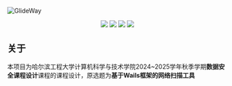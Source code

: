 ![GlideWay](https://socialify.git.ci/only9464/GlideWay/image?description=1&font=Raleway&forks=1&issues=1&language=1&name=1&owner=1&pattern=Overlapping%20Hexagons&pulls=1&stargazers=1&theme=Auto)

<p align="center">
<img src="https://img.shields.io/github/go-mod/go-version/only9464/GlideWay?filename=go.mod">
<img src="https://img.shields.io/badge/wails-v2.9.2-red">
<a href="https://github.com/only9464/GlideWay/releases/"><img src="https://img.shields.io/github/v/release/only9464/GlideWay"></a>
<a href="https://github.com/only9464/GlideWay/releases/"><img src="https://img.shields.io/github/downloads/only9464/GlideWay/total"></a>
</p>

## 关于

本项目为哈尔滨工程大学计算机科学与技术学院2024~2025学年秋季学期**数据安全课程设计**课程的课程设计，原选题为**基于Wails框架的网络扫描工具**


